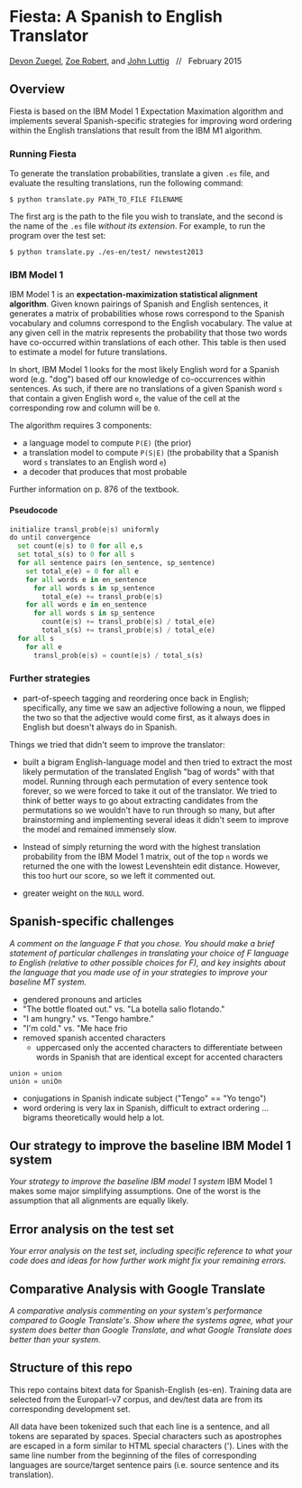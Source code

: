 # Fiesta: A Spanish to English Translator

[Devon Zuegel](mailto:devonz@cs.stanford.edu), [Zoe Robert](mailto:zrobert7@stanford.edu), and [John Luttig](mailto:jluttig@stanford.edu) &nbsp; // &nbsp; February 2015

## Overview
Fiesta is based on the IBM Model 1 Expectation Maximation algorithm and implements several Spanish-specific strategies for improving word ordering within the English translations that result from the IBM M1 algorithm.

### Running Fiesta
To generate the translation probabilities, translate a given `.es` file, and evaluate the resulting translations, run the following command:
```
$ python translate.py PATH_TO_FILE FILENAME
```

The first arg is the path to the file you wish to translate, and the second is the name of the `.es` file *without its extension*. For example, to run the program over the test set:
```
$ python translate.py ./es-en/test/ newstest2013
```

### IBM Model 1
IBM Model 1 is an **expectation-maximization statistical alignment algorithm**. Given known pairings of Spanish and English sentences, it generates a matrix of probabilities whose rows correspond to the Spanish vocabulary and columns correspond to the English vocabulary. The value at any given cell in the matrix represents the probability that those two words have co-occurred within translations of each other. This table is then used to estimate a model for future translations.

In short, IBM Model 1 looks for the most likely English word for a Spanish word (e.g. "dog") based off our knowledge of co-occurrences within sentences. As such, if there are no translations of a given Spanish word `s` that contain a given English word `e`, the value of the cell at the corresponding row and column will be `0`.

The algorithm requires 3 components:

- a language model to compute `P(E)` (the prior)
- a translation model to compute `P(S|E)` (the probability that a Spanish word `s` translates to an English word `e`)
- a decoder that produces that most probable

Further information on p. 876 of the textbook.

#### Pseudocode
```python
initialize transl_prob(e|s) uniformly
do until convergence
  set count(e|s) to 0 for all e,s
  set total_s(s) to 0 for all s
  for all sentence pairs (en_sentence, sp_sentence)
    set total_e(e) = 0 for all e
    for all words e in en_sentence
      for all words s in sp_sentence
        total_e(e) += transl_prob(e|s)
    for all words e in en_sentence
      for all words s in sp_sentence
        count(e|s) += transl_prob(e|s) / total_e(e)
        total_s(s) += transl_prob(e|s) / total_e(e)
  for all s
    for all e
      transl_prob(e|s) = count(e|s) / total_s(s)
```

### Further strategies

- part-of-speech tagging and reordering once back in English; specifically, any time we saw an adjective following a noun, we flipped the two so that the adjective would come first, as it always does in English but doesn't always do in Spanish.

Things we tried that didn't seem to improve the translator:

- built a bigram English-language model and then tried to extract the most likely permutation of the translated English "bag of words" with that model. Running through each permutation of every sentence took forever, so we were forced to take it out of the translator. We tried to think of better ways to go about extracting candidates from the permutations so we wouldn't have to run through so many, but after brainstorming and implementing several ideas it didn't seem to improve the model and remained immensely slow.

- Instead of simply returning the word with the highest translation probability from the IBM Model 1 matrix, out of the top `n` words we returned the one with the lowest Levenshtein edit distance. However, this too hurt our score, so we left it commented out.

- greater weight on the `NULL` word.

## Spanish-specific challenges
*A comment on the language F that you chose. You should make a brief statement of particular challenges in translating your choice of F language to English (relative to other possible choices for F), and key insights about the language that you made use of in your strategies to improve your baseline MT system.*

- gendered pronouns and articles
- "The bottle floated out." vs. "La botella salio flotando."
- "I am hungry." vs. "Tengo hambre."
- "I'm cold." vs. "Me hace frio
- removed spanish accented characters
  - uppercased only the accented characters to differentiate between words in Spanish that are identical except for accented characters
```
union » union
uniòn » uniOn
```
- conjugations in Spanish indicate subject ("Tengo" == "Yo tengo")
- word ordering is very lax in Spanish, difficult to extract ordering ... bigrams theoretically would help a lot.

## Our strategy to improve the baseline IBM Model 1 system
*Your strategy to improve the baseline IBM model 1 system*
IBM Model 1 makes some major simplifying assumptions. One of the worst is the assumption that all alignments are equally likely.

## Error analysis on the test set
*Your error analysis on the test set, including specific reference to what your code does and ideas for how further work might fix your remaining errors.*


## Comparative Analysis with Google Translate
*A comparative analysis commenting on your system's performance compared to Google Translate's. Show where the systems agree, what your system does better than Google Translate, and what Google Translate does better than your system.*


## Structure of this repo
This repo contains bitext data for Spanish-English (es-en). Training data are selected from the Europarl-v7 corpus, and dev/test data are from its corresponding development set.

All data have been tokenized such that each line is a sentence, and all tokens are separated by spaces. Special characters such as apostrophes are escaped in a form similar to HTML special characters (&apos;). Lines with the same line number from the beginning of the files of corresponding languages are source/target sentence pairs (i.e. source sentence and its translation).

